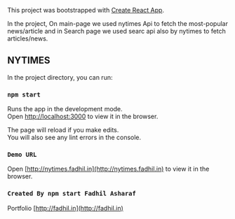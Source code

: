 This project was bootstrapped with [Create React App](https://github.com/facebook/create-react-app).

In the project, On main-page we used nytimes Api to fetch the most-popular news/article and in Search page we used searc api
also by nytimes to fetch articles/news.


## NYTIMES

In the project directory, you can run:

### `npm start`

Runs the app in the development mode.<br />
Open [http://localhost:3000](http://localhost:3000) to view it in the browser.

The page will reload if you make edits.<br />
You will also see any lint errors in the console.

### `Demo URL`
Open [http://nytimes.fadhil.in](http://nytimes.fadhil.in) to view it in the browser.

### `Created By npm start Fadhil Asharaf `

Portfolio [http://fadhil.in](http://fadhil.in)
